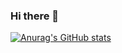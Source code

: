 ### Hi there 👋

[![Anurag's GitHub stats](https://github-readme-stats.vercel.app/api?username=qifanyyy)](https://github.com/anuraghazra/github-readme-stats)
<!--
**qifanyyy/qifanyyy** is a ✨ _special_ ✨ repository because its `README.md` (this file) appears on your GitHub profile.

Here are some ideas to get you started:

- 🔭 I’m currently working on ...
- 🌱 I’m currently learning ...
- 👯 I’m looking to collaborate on ...
- 🤔 I’m looking for help with ...
- 💬 Ask me about ...
- 📫 How to reach me: ...
- 😄 Pronouns: ...
- ⚡ Fun fact: ...
-->
